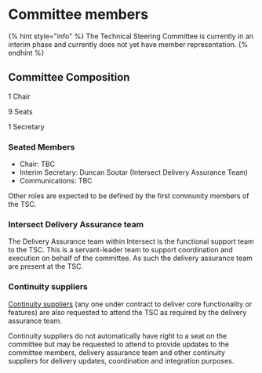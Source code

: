 # Committee members

{% hint style="info" %}
The Technical Steering Committee is currently in an interim phase and currently does not yet have member representation.&#x20;
{% endhint %}

## Committee Composition

1 Chair

9 Seats

1 Secretary

### Seated Members

* Chair: TBC
* Interim Secretary: Duncan Soutar (Intersect Delivery Assurance Team)
* Communications: TBC

Other roles are expected to be defined by the first community members of the TSC.&#x20;

### Intersect Delivery Assurance team

The Delivery Assurance team within Intersect is the functional support team to the TSC. This is a servant-leader team to support coordination and execution on behalf of the committee. As such the delivery assurance team are present at the TSC. &#x20;

### Continuity suppliers

[Continuity suppliers](https://www.intersectmbo.org/news/cardano-continuity) (any one under contract to deliver core functionality or features) are also requested to attend the TSC as required by the delivery assurance team.

Continuity suppliers do not automatically have right to a seat on the committee but may be requested to attend to provide updates to the committee members, delivery assurance team and other continuity suppliers for delivery updates, coordination and integration purposes.&#x20;



